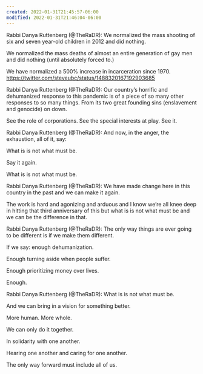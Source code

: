 ```yaml
---
created: 2022-01-31T21:45:57-06:00
modified: 2022-01-31T21:46:04-06:00
---
```


Rabbi Danya Ruttenberg (@TheRaDR): We normalized the mass shooting of six and seven year-old children in 2012 and did nothing. 

We normalized the mass deaths of almost an entire generation of gay men and did nothing (until absolutely forced to.)

We have normalized a 500% increase in incarceration since 1970. https://twitter.com/steveubc/status/1488320167192903685

Rabbi Danya Ruttenberg (@TheRaDR): Our country’s horrific and dehumanized response to this pandemic is of a piece of so many other responses to so many things. From its two great founding sins (enslavement and genocide) on down. 

See the role of corporations. See the special interests at play. See it.

Rabbi Danya Ruttenberg (@TheRaDR): And now, in the anger, the exhaustion, all of it, say: 

What is is not what must be. 

Say it again. 

What is is not what must be.

Rabbi Danya Ruttenberg (@TheRaDR): We have made change here in this country in the past and we can make it again. 

The work is hard and agonizing and arduous and I know we’re all knee deep in hitting that third anniversary of this but what is is not what must be and we can be the difference in that.

Rabbi Danya Ruttenberg (@TheRaDR): The only way things are ever going to be different is if we make them different. 

If we say: enough dehumanization. 

Enough turning aside when people suffer. 

Enough prioritizing money over lives. 

Enough.

Rabbi Danya Ruttenberg (@TheRaDR): What is is not what must be. 

And we can bring in a vision for something better. 

More human. More whole. 

We can only do it together. 

In solidarity with one another. 

Hearing one another and caring for one another. 

The only way forward must include all of us.
